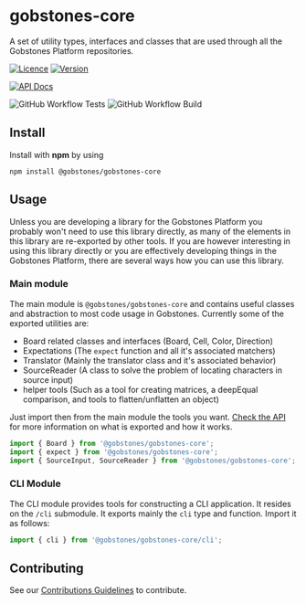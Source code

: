 # gobstones-core

A set of utility types, interfaces and classes that are used through all the Gobstones Platform repositories.

[![Licence](https://img.shields.io/badge/AGPL--3.0_with_additional_terms-olivegreen?style=plastic&label=License&logo=open-source-initiative&logoColor=white&color=olivegreen)](https://github.com/gobstones/gobstones-core/blob/main/LICENSE) [![Version](https://img.shields.io/github/package-json/v/gobstones/gobstones-core?style=plastic&label=Version&logo=git-lfs&logoColor=white&color=crimson)](https://www.npmjs.com/package/@gobstones/gobstones-core)

[![API Docs](https://img.shields.io/github/package-json/homepage/gobstones/gobstones-core?color=blue&label=API%20Docs&logo=gitbook&logoColor=white&style=plastic)](https://gobstones.github.io/gobstones-core)

![GitHub Workflow Tests](https://img.shields.io/github/actions/workflow/status/gobstones/gobstones-core/on-commit-test.yml?style=plastic&label=Tests&logo=github-actions&logoColor=white) ![GitHub Workflow Build](https://img.shields.io/github/actions/workflow/status/gobstones/gobstones-core/on-commit-build.yml?style=plastic&label=Build&logo=github-actions&logoColor=white)

## Install

Install with **npm** by using

```
npm install @gobstones/gobstones-core
```

## Usage

Unless you are developing a library for the Gobstones Platform you probably won't need to use this library directly, as many of the elements in this library are re-exported by other tools. If you are however interesting in using this library directly or you are effectively developing things in the Gobstones Platform, there are several ways how you can use this library.

### Main module

The main module is `@gobstones/gobstones-core` and contains useful classes and abstraction to
most code usage in Gobstones. Currently some of the exported utilities are:

-   Board related classes and interfaces (Board, Cell, Color, Direction)
-   Expectations (The `expect` function and all it's associated matchers)
-   Translator (Mainly the translator class and it's associated behavior)
-   SourceReader (A class to solve the problem of locating characters in source input)
-   helper tools (Such as a tool for creating matrices, a deepEqual comparison, and tools to flatten/unflatten an object)

Just import then from the main module the tools you want. [Check the API](https://gobstones.github.io/gobstones-core) for more information on what is exported and how it works.

```typescript
import { Board } from '@gobstones/gobstones-core';
import { expect } from '@gobstones/gobstones-core';
import { SourceInput, SourceReader } from '@gobstones/gobstones-core';
```

### CLI Module

The CLI module provides tools for constructing a CLI application. It resides on the `/cli` submodule. It exports mainly the `cli` type and function. Import it as follows:

```typescript
import { cli } from '@gobstones/gobstones-core/cli';
```

## Contributing

See our [Contributions Guidelines](https://github.com/gobstones/gobstones-guidelines) to contribute.
